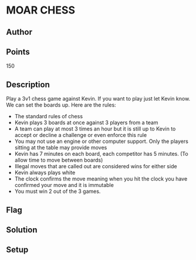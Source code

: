 # MOAR CHESS

## Author

## Points
150
## Description
Play a 3v1 chess game against Kevin.
If you want to play just let Kevin know. We can set the boards up.
Here are the rules:
- The standard rules of chess
- Kevin plays 3 boards at once against 3 players from a team
- A team can play at most 3 times an hour but it is still up to Kevin to accept or decline a challenge or even enforce this rule
- You may not use an engine or other computer support. Only the players sitting at the table may provide moves
- Kevin has 7 minutes on each board, each competitor has 5 minutes. (To allow time to move between boards)
- Illegal moves that are called out are considered wins for either side
- Kevin always plays white
- The clock confirms the move meaning when you hit the clock you have confirmed your move and it is immutable
- You must win 2 out of the 3 games.

## Flag

## Solution

## Setup
